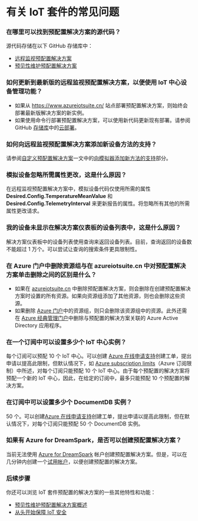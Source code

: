 <properties
  pageTitle="Azure IoT 套件常见问题 | Azure"
  description="有关 IoT 套件的常见问题"
  services=""
  suite="iot-suite"
  documentationCenter=""
  author="dominicbetts"
  manager="timlt"
  editor=""/>

<tags
  ms.service="iot-suite"
  ms.devlang="na"
  ms.topic="article"
  ms.tgt_pltfrm="na"
  ms.workload="na"
  ms.date="02/15/2017"
  ms.author="corywink"
  wacn.date="03/28/2017"/>

   
# 有关 IoT 套件的常见问题

### 在哪里可以找到预配置解决方案的源代码？
源代码存储在以下 GitHub 存储库中：

- [远程监视预配置解决方案][lnk-remote-monitoring-github]
- [预见性维护预配置解决方案][lnk-predictive-maintenance-github]

### 如何更新到最新版的远程监视预配置解决方案，以便使用 IoT 中心设备管理功能？
* 如果从 https://www.azureiotsuite.cn/ 站点部署预配置解决方案，则始终会部署最新版解决方案的新实例。
* 如果使用命令行部署预配置解决方案，可以使用新代码更新现有部署。请参阅 GitHub [存储库][lnk-remote-monitoring-github]中的[云部署][lnk-cloud-deployment]。

### 如何向远程监视预配置解决方案添加新设备方法的支持？
请参阅[自定义预配置解决方案][lnk-customize]一文中的[向模拟器添加新方法的支持][lnk-add-method]部分。

### 模拟设备忽略所需属性更改，这是什么原因？
在远程监视预配置解决方案中，模拟设备代码仅使用所需的属性 **Desired.Config.TemperatureMeanValue** 和 **Desired.Config.TelemetryInterval** 来更新报告的属性。将忽略所有其他的所需属性更改请求。

### 我的设备未显示在解决方案仪表板的设备列表中，这是什么原因？
解决方案仪表板中的设备列表使用查询来返回设备列表。目前，查询返回的设备数不能超过 1 万个。可以尝试让查询的搜索条件更具限制性。

### 在 Azure 门户中删除资源组与在 azureiotsuite.cn 中对预配置解决方案单击删除之间的区别是什么？
* 如果在 [azureiotsuite.cn][lnk-azureiotsuite] 中删除预配置解决方案，则会删除在创建预配置解决方案时设置的所有资源。如果向资源组添加了其他资源，则也会删除这些资源。
* 如果删除 [Azure 门户][lnk-azure-portal]中的资源组，则只会删除该资源组中的资源。此外还需在 [Azure 经典管理门户][lnk-classic-portal]中删除与预配置的解决方案关联的 Azure Active Directory 应用程序。

### 在一个订阅中可以设置多少个 IoT 中心实例？

每个订阅可以预配 10 个 IoT 中心。可以创建 [Azure 在线申请支持](/support/support-ticket-form/?l=zh-cn)创建工单，提出申请以提高此限制，但默认情况下，如 [Azure subscription limits][link-azuresublimits]（Azure 订阅限制）中所述，对每个订阅只能预配 10 个 IoT 中心。由于每个预配置的解决方案将预配一个新的 IoT 中心，因此，在给定的订阅中，最多只能预配 10 个预配置的解决方案。

### 在订阅中可以设置多少个 DocumentDB 实例？
50 个。可以创建[Azure 在线申请支持](/support/support-ticket-form/?l=zh-cn)创建工单，提出申请以提高此限制，但在默认情况下，对每个订阅只能预配 50 个 DocumentDB 实例。




### 如果有 Azure for DreamSpark，是否可以创建预配置解决方案？
当前无法使用 [Azure for DreamSpark][lnk-dreamspark] 帐户创建预配置解决方案。但是，可以在几分钟内创建一个[试用帐户][1rmb-trial]，以便创建预配置的解决方案。



### 后续步骤
你还可以浏览 IoT 套件预配置的解决方案的一些其他特性和功能：

- [预见性维护预配置解决方案概述][lnk-predictive-overview]
- [从头开始保障 IoT 安全][lnk-security-groundup]

[lnk-predictive-overview]: /documentation/articles/iot-suite-predictive-overview/
[lnk-security-groundup]: /documentation/articles/securing-iot-ground-up/
[link-azuresublimits]: /documentation/articles/azure-subscription-service-limits/#iot-hub-limits
[lnk-azure-portal]: https://portal.azure.cn
[lnk-azureiotsuite]: https://www.azureiotsuite.cn/
[lnk-classic-portal]: https://manage.windowsazure.cn
[lnk-remote-monitoring-github]: https://github.com/Azure/azure-iot-remote-monitoring
[lnk-dreamspark]: https://www.dreamspark.com/Product/Product.aspx?productid=99
[1rmb-trial]: /pricing/1rmb-trial
[lnk-delete-aad-tennant]: http://blogs.msdn.com/b/ericgolpe/archive/2015/04/30/walkthrough-of-deleting-an-azure-ad-tenant.aspx
[lnk-cloud-deployment]: https://github.com/Azure/azure-iot-remote-monitoring/blob/master/Docs/cloud-deployment.md
[lnk-add-method]: /documentation/articles/iot-suite-guidance-on-customizing-preconfigured-solutions/#add-support-for-a-new-method-to-the-simulator
[lnk-customize]: /documentation/articles/iot-suite-guidance-on-customizing-preconfigured-solutions/
[lnk-remote-monitoring-github]: https://github.com/Azure/azure-iot-remote-monitoring
[lnk-predictive-maintenance-github]: https://github.com/Azure/azure-iot-predictive-maintenance

<!---HONumber=Mooncake_0327_2017-->
<!--Update_Description:update wording and delete Bing Map API related content-->